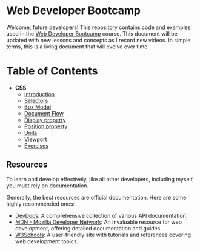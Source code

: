 # Web Developer Bootcamp

Welcome, future developers! This repository contains code and examples used in the [Web Developer Bootcamp](https://youtube.com/playlist?list=PLMIfYCA9o12rEg8pczVMq-Y6tRlZGhsvG&si=RF2uQ_y0Mfow7xj9) course. This document will be updated with new lessons and concepts as I record new videos. In simple terms, this is a living document that will evolve over time.

# Table of Contents

- **CSS**
  - [Introduction](./CSS/01.introduction.md)
  - [Selectors](./CSS/02.css-selectors.md)
  - [Box Model](./CSS/03.css-box-model.md)
  - [Document Flow](./CSS/04.document-flow.md)
  - [Display property](./CSS/05.css-display-property.md)
  - [Position property](./CSS/06.css-position-property.md)
  - [Units](./CSS/07.css-units.md)
  - [Viewport](./CSS/09.viewport.md)
  - [Exercises](./CSS/08.exercises.md)

## Resources

To learn and develop effectively, like all other developers, including myself, you must rely on documentation.

Generally, the best resources are official documentation. Here are some highly recommended ones:

- [DevDocs](https://devdocs.io/): A comprehensive collection of various API documentation.
- [MDN - Mozilla Developer Network](https://developer.mozilla.org/en-US/): An invaluable resource for web development, offering detailed documentation and guides.
- [W3Schools](https://www.w3schools.com/): A user-friendly site with tutorials and references covering web development topics.
